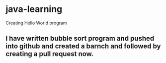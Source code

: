 # java-learning
Creating Hello World program
## I have written bubble sort program and pushed into github and created a barnch and followed by creating a pull request now. 
